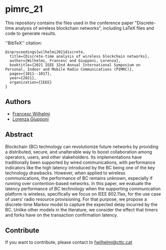 # pimrc_21

This repository contains the files used in the conference paper "Discrete-time analysis of wireless blockchain networks", including LaTeX files and code to generate results.

''BibTeX'' citation:

```
@inproceedings{wilhelmi2021discrete,
  title={Discrete-time analysis of wireless blockchain networks},
  author={Wilhelmi, Francesc and Giupponi, Lorenza},
  booktitle={2021 IEEE 32nd Annual International Symposium on Personal, Indoor and Mobile Radio Communications (PIMRC)},
  pages={1011--1017},
  year={2021},
  organization={IEEE}
}
```

## Authors
* [Francesc Wilhelmi](https://fwilhelmi.github.io/)
* [Lorenza Giupponi](http://www.cttc.es/people/lgiupponi/)

## Abstract
Blockchain (BC) technology can revolutionize future networks by providing a distributed, secure, and unalterable way to boost collaboration among operators, users, and other stakeholders. Its implementations have traditionally been supported by wired communications, with performance indicators like the high latency introduced by the BC being one of the key technology drawbacks. However, when applied to wireless communications, the performance of BC remains unknown, especially if running over contention-based networks. In this paper, we evaluate the latency performance of BC technology when the supporting communication platform is wireless, specifically we focus on IEEE 802.11ax, for the use case of users’ radio resource provisioning. For that purpose, we propose a discrete-time Markov model to capture the expected delay incurred by the BC. Unlike other models in the literature, we consider the effect that timers and forks have on the transaction confirmation latency.

## Contribute

If you want to contribute, please contact to [fwilhelmi@cttc.cat](fwilhelmi@cttc.cat)

